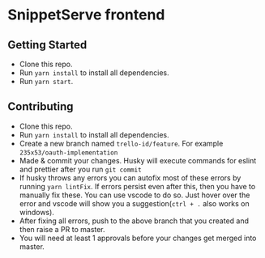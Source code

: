 # SnippetServe frontend

## Getting Started

* Clone this repo.
* Run `yarn install` to install all dependencies.
* Run `yarn start`.

## Contributing

* Clone this repo.
* Run `yarn install` to install all dependencies.
* Create a new branch named `trello-id/feature`. For example `235x53/oauth-implementation`
* Made & commit your changes. Husky will execute commands for eslint and prettier after you run `git commit`
* If husky throws any errors you can autofix most of these errors by running `yarn lintFix`. If errors persist even after this, then you have to manually fix these. You can use vscode to do so. Just hover over the error and vscode will show you a suggestion(`ctrl + .` also works on windows).
* After fixing all errors, push to the above branch that you created and then raise a PR to master.
* You will need at least 1 approvals before your changes get merged into master.
